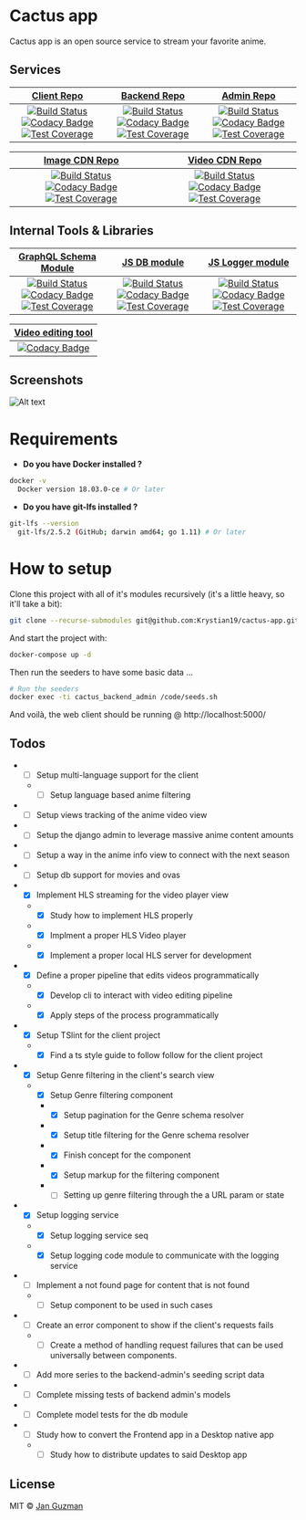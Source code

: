 # Cactus app
Cactus app is an open source service to stream your favorite anime.

## Services
|  [Client Repo](https://github.com/Krystian19/cactus-app-client-service) | [Backend Repo](https://github.com/Krystian19/cactus-app-backend-service/tree/master) | [Admin Repo](https://github.com/Krystian19/cactus-app-backend-admin-service/tree/master) |
|:---------------------:|:---------------------:|:---------------------:|
| [![Build Status](https://travis-ci.org/Krystian19/cactus-app-client-service.svg?branch=master)](https://travis-ci.org/Krystian19/cactus-app-client-service) [![Codacy Badge](https://api.codacy.com/project/badge/Grade/166aa4764f6244538723d85594ab60b7)](https://www.codacy.com/app/janfrancisco19/cactus-app-client-service?utm_source=github.com&amp;utm_medium=referral&amp;utm_content=Krystian19/cactus-app-client-service&amp;utm_campaign=Badge_Grade) [![Test Coverage](https://codecov.io/gh/Krystian19/cactus-app-client-service/branch/master/graph/badge.svg)](https://codecov.io/gh/Krystian19/cactus-app-client-service) | [![Build Status](https://travis-ci.org/Krystian19/cactus-app-backend-service.svg?branch=master)](https://travis-ci.org/Krystian19/cactus-app-backend-service) [![Codacy Badge](https://api.codacy.com/project/badge/Grade/103013eebdfa4de6a76ac2aa13069982)](https://www.codacy.com/app/janfrancisco19/cactus-app-backend-service?utm_source=github.com&amp;utm_medium=referral&amp;utm_content=Krystian19/cactus-app-backend-service&amp;utm_campaign=Badge_Grade) [![Test Coverage](https://codecov.io/gh/Krystian19/cactus-app-backend-service/branch/master/graph/badge.svg)](https://codecov.io/gh/Krystian19/cactus-app-backend-service) | [![Build Status](https://travis-ci.org/Krystian19/cactus-app-backend-admin-service.svg?branch=master)](https://travis-ci.org/Krystian19/cactus-app-backend-admin-service) [![Codacy Badge](https://api.codacy.com/project/badge/Grade/5f62f9c87bd7405395824d035a372cbb)](https://www.codacy.com/app/janfrancisco19/cactus-app-backend-admin-service?utm_source=github.com&amp;utm_medium=referral&amp;utm_content=Krystian19/cactus-app-backend-admin-service&amp;utm_campaign=Badge_Grade) [![Test Coverage](https://codecov.io/gh/Krystian19/cactus-app-backend-admin-service/branch/master/graph/badge.svg)](https://codecov.io/gh/Krystian19/cactus-app-backend-admin-service) |

|  [Image CDN Repo](https://github.com/Krystian19/cactus-fake-image-cdn-service/tree/master) | [Video CDN Repo](https://github.com/Krystian19/cactus-fake-video-cdn-service/tree/master) |
|:---------------------:|:---------------------:|
| [![Build Status](https://travis-ci.org/Krystian19/cactus-fake-image-cdn-service.svg?branch=master)](https://travis-ci.org/Krystian19/cactus-fake-image-cdn-service) [![Codacy Badge](https://api.codacy.com/project/badge/Grade/f532765d7ee248499c7a3ef4ff1f474c)](https://www.codacy.com/app/janfrancisco19/cactus-fake-image-cdn-service?utm_source=github.com&amp;utm_medium=referral&amp;utm_content=Krystian19/cactus-fake-image-cdn-service&amp;utm_campaign=Badge_Grade)  [![Test Coverage](https://codecov.io/gh/Krystian19/cactus-fake-image-cdn-service/branch/master/graph/badge.svg)](https://codecov.io/gh/Krystian19/cactus-fake-image-cdn-service) | [![Build Status](https://travis-ci.org/Krystian19/cactus-fake-video-cdn-service.svg?branch=master)](https://travis-ci.org/Krystian19/cactus-fake-video-cdn-service) [![Codacy Badge](https://api.codacy.com/project/badge/Grade/65bb1660e35a4cc8ad38b0e8ad425c8f)](https://www.codacy.com/app/janfrancisco19/cactus-fake-video-cdn-service?utm_source=github.com&amp;utm_medium=referral&amp;utm_content=Krystian19/cactus-fake-video-cdn-service&amp;utm_campaign=Badge_Grade) [![Test Coverage](https://codecov.io/gh/Krystian19/cactus-fake-video-cdn-service/branch/master/graph/badge.svg)](https://codecov.io/gh/Krystian19/cactus-fake-video-cdn-service) |

## Internal Tools & Libraries
|  [GraphQL Schema Module](https://github.com/Krystian19/cactus-app-schema-module/tree/master) | [JS DB module](https://github.com/Krystian19/cactus-app-db-module/tree/master) | [JS Logger module](https://github.com/Krystian19/cactus-app-js-logger-module)
|:---------------------:|:---------------------:|:---------------------:|
| [![Build Status](https://travis-ci.org/Krystian19/cactus-app-schema-module.svg?branch=master)](https://travis-ci.org/Krystian19/cactus-app-schema-module) [![Codacy Badge](https://api.codacy.com/project/badge/Grade/e73cfab590104795ac1b2a7b39eb8136)](https://www.codacy.com/app/janfrancisco19/cactus-app-schema-module?utm_source=github.com&amp;utm_medium=referral&amp;utm_content=Krystian19/cactus-app-schema-module&amp;utm_campaign=Badge_Grade) [![Test Coverage](https://codecov.io/gh/Krystian19/cactus-app-schema-module/branch/master/graph/badge.svg)](https://codecov.io/gh/Krystian19/cactus-app-schema-module)      | [![Build Status](https://travis-ci.org/Krystian19/cactus-app-db-module.svg?branch=master)](https://travis-ci.org/Krystian19/cactus-app-db-module) [![Codacy Badge](https://api.codacy.com/project/badge/Grade/5fbaf1e4fe25483fa34819f10c628ffb)](https://www.codacy.com/app/janfrancisco19/cactus-app-db-module?utm_source=github.com&amp;utm_medium=referral&amp;utm_content=Krystian19/cactus-app-db-module&amp;utm_campaign=Badge_Grade) [![Test Coverage](https://codecov.io/gh/Krystian19/cactus-app-db-module/branch/master/graph/badge.svg)](https://codecov.io/gh/Krystian19/cactus-app-db-module)      | [![Build Status](https://travis-ci.org/Krystian19/cactus-app-js-logger-module.svg?branch=master)](https://travis-ci.org/Krystian19/cactus-app-js-logger-module) [![Codacy Badge](https://api.codacy.com/project/badge/Grade/a630bd46e14a42cba04dde7f7147e039)](https://www.codacy.com/app/janfrancisco19/cactus-app-js-logger-module?utm_source=github.com&amp;utm_medium=referral&amp;utm_content=Krystian19/cactus-app-js-logger-module&amp;utm_campaign=Badge_Grade) [![Test Coverage](https://codecov.io/gh/Krystian19/cactus-app-js-logger-module/branch/master/graph/badge.svg)](https://codecov.io/gh/Krystian19/cactus-app-js-logger-module)

|  [Video editing tool](https://github.com/Krystian19/cactus-app-video-editing-tool)
|:---------------------:|
| [![Codacy Badge](https://api.codacy.com/project/badge/Grade/ae6331fb07014972808b53125a820964)](https://www.codacy.com/app/janfrancisco19/cactus-app-video-editing-tool?utm_source=github.com&amp;utm_medium=referral&amp;utm_content=Krystian19/cactus-app-video-editing-tool&amp;utm_campaign=Badge_Grade)

## Screenshots
![Alt text](screenshots/capture1.png?raw=true "Anime Description view")

# Requirements

+ **Do you have Docker installed ?**
```sh
docker -v
  Docker version 18.03.0-ce # Or later
```

+ **Do you have git-lfs installed ?**
```sh
git-lfs --version
  git-lfs/2.5.2 (GitHub; darwin amd64; go 1.11) # Or later
```

# How to setup
Clone this project with all of it's modules recursively (it's a little heavy, so it'll take a bit):

```sh
git clone --recurse-submodules git@github.com:Krystian19/cactus-app.git
```

And start the project with:
```sh
docker-compose up -d
```

Then run the seeders to have some basic data ...
```sh
# Run the seeders
docker exec -ti cactus_backend_admin /code/seeds.sh
```

And voilà, the web client should be running @ http://localhost:5000/

## Todos
+ - [ ] Setup multi-language support for the client
  + - [ ] Setup language based anime filtering
+ - [ ] Setup views tracking of the anime video view
+ - [ ] Setup the django admin to leverage massive anime content amounts
+ - [ ] Setup a way in the anime info view to connect with the next season
+ - [ ] Setup db support for movies and ovas
+ - [x] Implement HLS streaming for the video player view
  + - [x] Study how to implement HLS properly
  + - [x] Implment a proper HLS Video player
  + - [x] Implement a proper local HLS server for development
+ - [x] Define a proper pipeline that edits videos programmatically
  + - [x] Develop cli to interact with video editing pipeline
  + - [x] Apply steps of the process programmatically
+ - [x] Setup TSlint for the client project
  + - [x] Find a ts style guide to follow follow for the client project
+ - [x] Setup Genre filtering in the client's search view
  + - [x] Setup Genre filtering component
    + - [x] Setup pagination for the Genre schema resolver
    + - [x] Setup title filtering for the Genre schema resolver
    + - [x] Finish concept for the component
    + - [x] Setup markup for the filtering component
    + - [ ] Setting up genre filtering through the a URL param or state
+ - [x] Setup logging service
  + - [x] Setup logging service seq
  + - [x] Setup logging code module to communicate with the logging service
+ - [ ] Implement a not found page for content that is not found
  + - [ ] Setup component to be used in such cases
+ - [ ] Create an error component to show if the client's requests fails
  + - [ ] Create a method of handling request failures that can be used universally between components.
+ - [ ] Add more series to the backend-admin's seeding script data
+ - [ ] Complete missing tests of backend admin's models
+ - [ ] Complete model tests for the db module
+ - [ ] Study how to convert the Frontend app in a Desktop native app
  + - [ ] Study how to distribute updates to said Desktop app

## License
MIT © [Jan Guzman](https://github.com/Krystian19)
